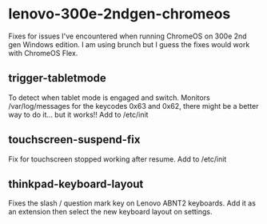 # lenovo-300e-2ndgen-chromeos

Fixes for issues I've encountered when running ChromeOS on 300e 2nd gen Windows edition.
I am using brunch but I guess the fixes would work with ChromeOS Flex.

## trigger-tabletmode

To detect when tablet mode is engaged and switch. Monitors /var/log/messages for the keycodes 0x63 and 0x62, there might be a better way to do it... but it works!! Add to /etc/init

## touchscreen-suspend-fix

Fix for touchscreen stopped working after resume. Add to /etc/init

## thinkpad-keyboard-layout

Fixes the slash / question mark key on Lenovo ABNT2 keyboards.
Add it as an extension then select the new keyboard layout on settings.
